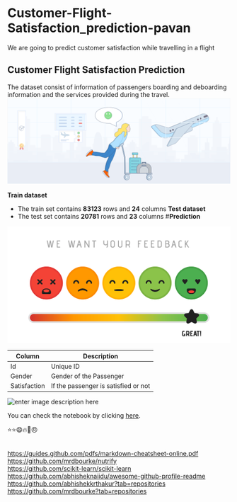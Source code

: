 # Customer-Flight-Satisfaction_prediction-pavan
We are going to predict customer satisfaction while travelling in a flight

## Customer Flight Satisfaction Prediction
The dataset consist of information of passengers boarding and deboarding information and the services provided during the travel.
![enter image description here](https://github.com/Srirama0/Customer-Flight-Satisfaction_prediction-pavan/blob/main/Airline%20satisfaction%20Image1.png?raw=true)

**Train dataset**
- The train set contains **83123** rows and **24** columns
**Test dataset**
- The test set contains **20781** rows and **23** columns
#**Prediction** 

![enter image description here](https://github.com/Srirama0/Customer-Flight-Satisfaction_prediction-pavan/blob/main/Image2.png?raw=true)


|Column|Description  |
|--|--|
|Id|Unique ID|
|Gender|Gender of the Passenger|
|Satisfaction |If the passenger is satisfied or not|

![enter image description here](https://encrypted-tbn0.gstatic.com/images?q=tbn:ANd9GcRJmECIYAxzZRwUqarAuW8uj7UZzonFa6fHTg&usqp=CAU?raw=TRUE)

You can check the notebook by clicking [here](https://github.com/Srirama0/Customer-Flight-Satisfaction_prediction-pavan/blob/main/Flight%20Passenger%20Satisfaction%20Prediction.ipynb).

:star::star::smile::fire::cake::angry:

<br>https://guides.github.com/pdfs/markdown-cheatsheet-online.pdf
<br>https://github.com/mrdbourke/nutrify
<br>https://github.com/scikit-learn/scikit-learn
<br>https://github.com/abhisheknaiidu/awesome-github-profile-readme
<br>https://github.com/abhishekkrthakur?tab=repositories
<br>https://github.com/mrdbourke?tab=repositories

